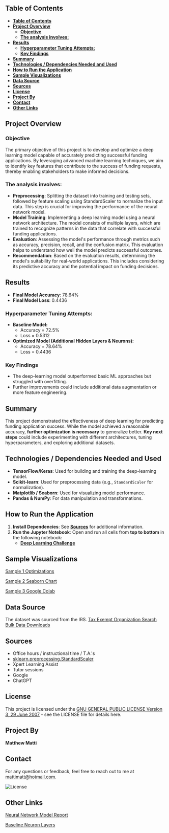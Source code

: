 ## **Table of Contents**
- [**Table of Contents**](#table-of-contents)
- [**Project Overview**](#project-overview)
  - [**Objective**](#objective)
  - [**The analysis involves:**](#the-analysis-involves)
- [**Results**](#results)
  - [**Hyperparameter Tuning Attempts:**](#hyperparameter-tuning-attempts)
  - [**Key Findings**](#key-findings)
- [**Summary**](#summary)
- [**Technologies / Dependencies Needed and Used**](#technologies--dependencies-needed-and-used)
- [**How to Run the Application**](#how-to-run-the-application)
- [**Sample Visualizations**](#sample-visualizations)
- [**Data Source**](#data-source)
- [**Sources**](#sources)
- [**License**](#license)
- [**Project By**](#project-by)
- [**Contact**](#contact)
- [**Other Links**](#other-links)

## **Project Overview**
### **Objective**
The primary objective of this project is to develop and optimize a deep learning model capable of accurately predicting successful funding applications. By leveraging advanced machine learning techniques, we aim to identify key features that contribute to the success of funding requests, thereby enabling stakeholders to make informed decisions.

### **The analysis involves:**
* **Preprocessing**: Splitting the dataset into training and testing sets, followed by feature scaling using StandardScaler to normalize the input data. This step is crucial for improving the performance of the neural network model.
* **Model Training**: Implementing a deep learning model using a neural network architecture. The model consists of multiple layers, which are trained to recognize patterns in the data that correlate with successful funding applications.
* **Evaluation**: Assessing the model's performance through metrics such as accuracy, precision, recall, and the confusion matrix. This evaluation helps to understand how well the model predicts successful outcomes.
* **Recommendation**: Based on the evaluation results, determining the model's suitability for real-world applications. This includes considering its predictive accuracy and the potential impact on funding decisions.

## **Results**
- **Final Model Accuracy**: 78.64%
- **Final Model Loss**: 0.4436

### **Hyperparameter Tuning Attempts:**
- **Baseline Model:** 
  - Accuracy = 72.5%
  - Loss = 0.5312
- **Optimized Model (Additional Hidden Layers & Neurons):** 
  - Accuracy = 78.64%
  - Loss = 0.4436


### **Key Findings**
- The deep-learning model outperformed basic ML approaches but struggled with overfitting.
- Further improvements could include additional data augmentation or more feature engineering.


## **Summary**
This project demonstrated the effectiveness of deep learning for predicting funding application success. While the model achieved a reasonable accuracy, **further optimization is necessary** to generalize better. **Key next steps** could include experimenting with different architectures, tuning hyperparameters, and exploring additional datasets.

## **Technologies / Dependencies Needed and Used**
- **TensorFlow/Keras**: Used for building and training the deep-learning model.
- **Scikit-learn**: Used for preprocessing data (e.g., `StandardScaler` for normalization).
- **Matplotlib / Seaborn**: Used for visualizing model performance.
- **Pandas & NumPy**: For data manipulation and transformations.

## **How to Run the Application**
1. **Install Dependencies**: See [**Sources**](#sources) for additional information.
2. **Run the Jupyter Notebook**: Open and run all cells from **top to bottom** in the following notebook:  
   - [**Deep Learning Challenge**](https://colab.research.google.com/drive/1kUOWUprjhsx66qhrq6K8jQIbUsd8Fp_n)


## **Sample Visualizations**
[Sample 1 Optimizations ](Images/Sample_optimizations.png)

[Sample 2 Seaborn Chart](Images/seaborn_graph_amt.png)

[Sample 3 Google Colab](Images/Google_colab.png)

## **Data Source**
The dataset was sourced from the IRS. [Tax Exempt Organization Search Bulk Data Downloads](https://www.irs.gov/)
## **Sources**
* Office hours / instructional time / T.A.'s
* [sklearn.preprocessing.StandardScaler](https://scikit-learn.org/stable/modules/generated/sklearn.preprocessing.StandardScaler.html)
* Xpert Learning Assist
* Tutor sessions
* Google
* ChatGPT


## **License**
This project is licensed under the [GNU GENERAL PUBLIC LICENSE Version 3, 29 June 2007](./LICENSE) - see the LICENSE file for details here.

## **Project By**
**Matthew Matti**

## **Contact**
For any questions or feedback, feel free to reach out to me at [mattimatt@hotmail.com](mailto:mattimatt@hotmail.com).

![License](https://img.shields.io/badge/license-GPL%203-blue)

## **Other Links**
[Neural Network Model Report](/Neural_network_model_report.md)

[Baseline Neuron Layers](/Baseline_neurons_layers.txt)
